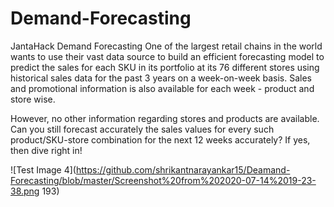 # Demand-Forecasting
JantaHack Demand Forecasting
One of the largest retail chains in the world wants to use their vast data source to build an efficient forecasting model to predict the sales for each SKU in its portfolio at its 76 different stores using historical sales data for the past 3 years on a week-on-week basis. Sales and promotional information is also available for each week - product and store wise. 

However, no other information regarding stores and products are available. Can you still forecast accurately the sales values for every such product/SKU-store combination for the next 12 weeks accurately? If yes, then dive right in!

![Test Image 4](https://github.com/shrikantnarayankar15/Deamand-Forecasting/blob/master/Screenshot%20from%202020-07-14%2019-23-38.png 193)
